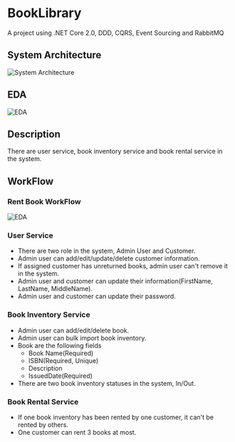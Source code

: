 # BookLibrary
A project using .NET Core 2.0, DDD, CQRS, Event Sourcing and RabbitMQ

## System Architecture
![System Architecture](https://github.com/lamondlu/BookLibrary/blob/master/Documents/Architecture/20171107104353.png)

## EDA 
![EDA](https://github.com/lamondlu/BookLibrary/blob/master/Documents/Architecture/20171108152513.png)

## Description
There are user service, book inventory service and book rental service in the system.

## WorkFlow

### Rent Book WorkFlow
![EDA](https://github.com/lamondlu/BookLibrary/blob/master/Documents/Flow/rentbookflow.png)

### User Service
* There are two role in the system, Admin User and Customer.
* Admin user can add/edit/update/delete customer information.
* If assigned customer has unreturned books, admin user can't remove it in the system.
* Admin user and customer can update their information(FirstName, LastName, MiddleName).
* Admin user and customer can update their password.

### Book Inventory Service
* Admin user can add/edit/delete book.
* Admin user can bulk import book inventory.
* Book are the following fields
    *    Book Name(Required)
	*    ISBN(Required, Unique)
	*    Description
	*    IssuedDate(Required)
* There are two book inventory statuses in the system, In/Out.
  
### Book Rental Service
* If one book inventory has been rented by one customer, it can't be rented by others.
* One customer can rent 3 books at most.


